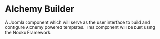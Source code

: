 Alchemy Builder
===============

A Joomla component which will serve as the user interface to build and configure Alchemy powered templates. This component will be built using the Nooku Framework. 